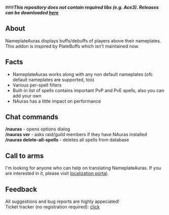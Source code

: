 ###***This repository does not contain required libs (e.g. Ace3). Releases can be downloaded [here](https://wow.curseforge.com/projects/nameplateauras/files)***

## About

NameplateAuras displays buffs/debuffs of players above their nameplates. This addon is inspired by PlateBuffs which isn't maintained now.

## Facts

*   NameplateAuras works along with any non default nameplates (ofc default nameplates are supported, too)
*   Various per-spell filters
*   Built-in list of spells contains important PvP and PvE spells, also you can add your own
*   NAuras has a little impact on performance

## Chat commands

**/nauras** - opens options dialog  
**/nauras ver** - asks raid/guild members if they have NAuras installed  
**/nauras delete-all-spells** - deletes all spells from database  

## Call to arms

I'm looking for anyone who can help on translating NameplateAuras. If you are interested in it, please visit [localization portal](https://wow.curseforge.com/projects/nameplateauras/localization).

## Feedback

All suggestions and bug reports are highly appeciated!  
Ticket tracker (no registration required): [click](https://bitbucket.org/CasualShammy/nameplateauras/issues/new)  
